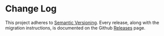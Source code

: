 # Change Log

This project adheres to [Semantic Versioning](http://semver.org/).
Every release, along with the migration instructions, is documented on the Github [Releases](https://github.com/Brigad/redux-rest-easy/releases) page.
